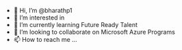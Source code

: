 - 👋 Hi, I’m @bharathp1
- 👀 I’m interested in 
- 🌱 I’m currently learning Future Ready Talent
- 💞️ I’m looking to collaborate on Microsoft Azure Programs
- 📫 How to reach me ...

<!---
bharathp1/bharathp1 is a ✨ special ✨ repository because its `README.md` (this file) appears on your GitHub profile.
You can click the Preview link to take a look at your changes.
--->
